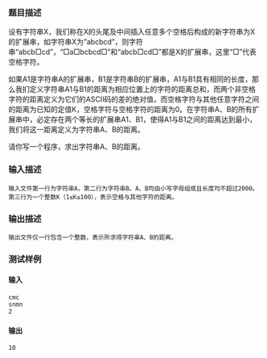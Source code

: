 ### 题目描述

设有字符串X，我们称在X的头尾及中间插入任意多个空格后构成的新字符串为X的扩展串，如字符串X为”abcbcd”，则字符串“abcb□cd”，“□a□bcbcd□”和“abcb□cd□”都是X的扩展串，这里“□”代表空格字符。

如果A1是字符串A的扩展串，B1是字符串B的扩展串，A1与B1具有相同的长度，那么我扪定义字符串A1与B1的距离为相应位置上的字符的距离总和，而两个非空格字符的距离定义为它们的ASCII码的差的绝对值，而空格字符与其他任意字符之间的距离为已知的定值K，空格字符与空格字符的距离为0。在字符串A、B的所有扩展串中，必定存在两个等长的扩展串A1、B1，使得A1与B1之间的距离达到最小，我们将这一距离定义为字符串A、B的距离。

请你写一个程序，求出字符串A、B的距离。

### 输入描述

```
输入文件第一行为字符串A，第二行为字符串B。A、B均由小写字母组成且长度均不超过2000。第三行为一个整数K（1≤K≤100），表示空格与其他字符的距离。
```
### 输出描述

```
输出文件仅一行包含一个整数，表示所求得字符串A、B的距离。
```

### 测试样例
#### 输入
```
cmc
snmn
2

```
#### 输出
```
10
```
